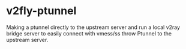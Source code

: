 # v2fly-ptunnel
Making a ptunnel directly to the upstream server and run a local v2ray bridge server to easily connect with vmess/ss throw Ptunnel to the upstream server.
